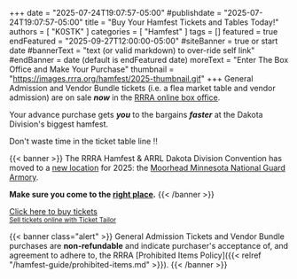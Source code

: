 +++
date = "2025-07-24T19:07:57-05:00"
#publishdate = "2025-07-24T19:07:57-05:00"
title = "Buy Your Hamfest Tickets and Tables Today!"
authors = [ "K0STK" ]
categories = [ "Hamfest" ]
tags = []
featured = true 
endFeatured = "2025-09-27T12:00:00-05:00"
#siteBanner = true or start date
#bannerText = "text (or valid markdown) to over-ride self link" 
#endBanner = date (default is endFeatured date) 
moreText = "Enter The Box Office and Make Your Purchase"
thumbnail = "https://images.rrra.org/hamfest/2025-thumbnail.gif"
+++
General Admission and Vendor Bundle tickets (i.e. a flea market table and vendor
admission) are on sale ***now*** in the [RRRA online box office][boxoffice].

Your advance purchase gets ***you*** to the bargains ***faster*** at the
Dakota Division's biggest hamfest.

Don't waste time in the ticket table line :bangbang:
<!--more-->

{{< banner >}}
The RRRA Hamfest &amp; ARRL Dakota Division Convention has moved to a
[new location](/places/moorhead-ng-armory/) for 2025: the [Moorhead
Minnesota National Guard Armory](/places/moorhead-ng-armory/).

**Make sure you come to the [right place](/places/moorhead-ng-armory).**
{{< /banner >}}

<!-- Ticket Tailor Widget. Paste this into your website where you want the widget to appear. Do not change the code or the widget may not work properly. -->
<div class="tt-widget"><div class="tt-widget-fallback"><p><a href="https://www.tickettailor.com/all-tickets/redriverradioamateurs/?ref=website_widget&show_search_filter=true&show_date_filter=true&show_sort=true" target="_blank">Click here to buy tickets</a><br /><small><a href="https://www.tickettailor.com?rf=wdg_99768" class="tt-widget-powered">Sell tickets online with Ticket Tailor</a></small></p></div><script src="https://cdn.tickettailor.com/js/widgets/min/widget.js" data-url="https://www.tickettailor.com/all-tickets/redriverradioamateurs/?ref=website_widget&show_search_filter=true&show_date_filter=true&show_sort=true" data-type="inline" data-inline-minimal="true" data-inline-show-logo="false" data-inline-bg-fill="false" data-inline-inherit-ref-from-url-param="" data-inline-ref="website_widget"></script></div><!-- End of Ticket Tailor Widget -->

{{< banner class="alert" >}}
General Admission Tickets and Vendor Bundle purchases are
**non-refundable** and indicate purchaser's acceptance of, and agreement
to adhere to, the RRRA
[Prohibited Items Policy]({{< relref "/hamfest-guide/prohibited-items.md" >}}).
{{< /banner >}}

[boxoffice]: https://tickets.rrra.org
